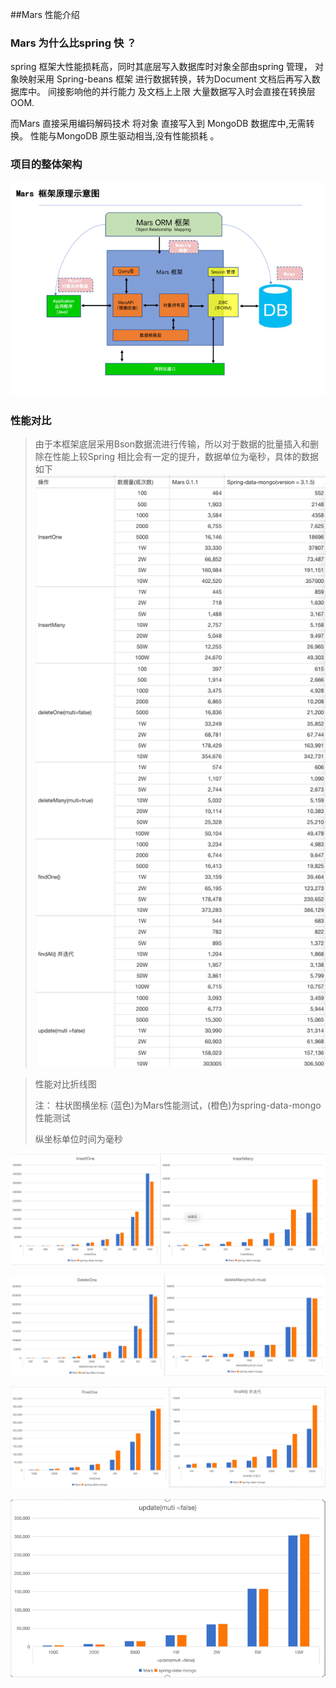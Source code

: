 ##Mars  性能介绍


### Mars 为什么比spring 快 ？
spring  框架大性能损耗高，同时其底层写入数据库时对象全部由spring 管理，
对象映射采用 Spring-beans 框架 进行数据转换，转为Document  文档后再写入数据库中。
间接影响他的并行能力 及文档上上限 大量数据写入时会直接在转换层 OOM.  

而Mars 直接采用编码解码技术 将对象 直接写入到 MongoDB 数据库中,无需转换。
性能与MongoDB 原生驱动相当,没有性能损耗 。  


###  项目的整体架构
![整体架构图](../images/mars/img.png)

### 性能对比

> 由于本框架底层采用Bson数据流进行传输，所以对于数据的批量插入和删除在性能上较Spring 相比会有一定的提升，数据单位为毫秒，具体的数据如下  
![性能对比](../images/mars/performance.png)

> 性能对比折线图
>
> 注： 柱状图横坐标 (蓝色)为Mars性能测试，(橙色)为spring-data-mongo性能测试
>
> 纵坐标单位时间为毫秒

![性能对比图1](../images/mars/img_1.png)

![性能对比图2](../images/mars/img_2.png)

![性能对比图3](../images/mars/img_3.png)

![性能对比图4](../images/mars/img_4.png)



